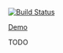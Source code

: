 [![Build Status](https://travis-ci.org/walkes/react-photo-grid.svg?branch=master)](https://travis-ci.org/walkes/react-photo-grid)

[Demo](https://walkes.github.io/react-photo-grid/)

TODO
